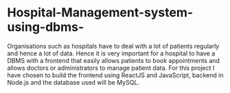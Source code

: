 # Hospital-Management-system-using-dbms-
Organisations such as hospitals have to deal with a lot of patients regularly and hence a lot of data. Hence it is very important for a hospital to have a DBMS with a frontend that easily allows patients to book appointments and allows doctors or administrators to manage patient data.
For this project I have chosen to build the frontend using ReactJS and JavaScript, backend in Node.js and the database used will be MySQL.
